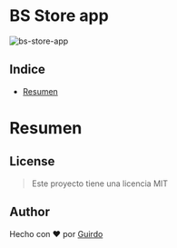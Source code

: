# BS Store app

![bs-store-app](https://socialify.git.ci/Guirdo/bs-store-app/image?font=Raleway&language=1&name=1&owner=1&pattern=Brick%20Wall&stargazers=1&theme=Light)

## Indice
- [Resumen](#resumen)

# Resumen



## License

> Este proyecto tiene una licencia MIT

## Author

Hecho con :heart: por [Guirdo](https://github.com/Guirdo)